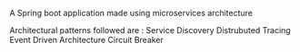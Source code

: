 A Spring boot application made using microservices architecture

Architectural patterns followed are : 
Service Discovery
Distrubuted Tracing
Event Driven Architecture
Circuit Breaker
